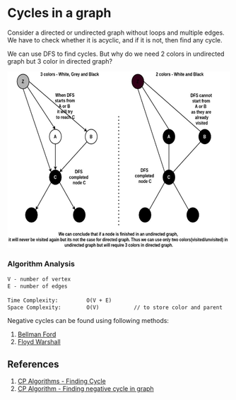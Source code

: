 # Cycles in a graph

Consider a directed or undirected graph without loops and multiple edges. We have to check whether it is acyclic, and if it is not, then find any cycle.

We can use DFS to find cycles. But why do we need 2 colors in undirected graph but 3 color in directed graph?

<img src="https://github.com/gauxs/cp/blob/master/media/images/find_cycle.jpg?raw=true" width="600" height="400">

### Algorithm Analysis

```
V - number of vertex
E - number of edges

Time Complexity:         O(V + E)
Space Complexity:        O(V)           // to store color and parent
```

Negative cycles can be found using following methods:

1. [Bellman Ford](https://github.com/gauxs/cp/blob/master/algorithms/graph/shortest_path/single_source/bellman_ford.h)
2. [Floyd Warshall](https://github.com/gauxs/cp/blob/master/algorithms/graph/shortest_path/all_pairs/floyd_warshall.h)

## References

1. [CP Algorithms - Finding Cycle](https://cp-algorithms.com/graph/finding-cycle.html)
2. [CP Algorithm - Finding negative cycle in graph](https://cp-algorithms.com/graph/finding-negative-cycle-in-graph.html)
